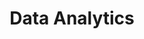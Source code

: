 ---
type: "service"
title: "Data Analytics"
meta_title: "Data Analytics | Conversion Collective"
description: "Understand customer value and optimize with data-driven insights."

hero:
  title: "Turn Data Into Growth"
  content: "Get clear insights into your customer lifetime value and build better marketing strategies with data-driven decision making."

section_1:
  title: "Data-Driven Marketing Decisions"
  content: "We help you understand your true customer value to optimize marketing spend and build better targeting strategies."
  image: "/images/services/analytics-hero.png"
  highlights:
    - "Customer LTV modeling"
    - "Revenue tracking"
    - "Audience insights"
  features:
    - "Custom LTV models"
    - "Revenue attribution"
    - "Audience building"
  button:
    enable: true
    label: "Get Started"
    link: "/contact"

section_2:
  badge: "OUR APPROACH"
  title: "Complete Customer Understanding"
  content: "From initial purchase to lifetime value, we help you track and predict customer behavior across your business."
  image_1: "/images/services/analytics-dashboard.png"
  image_2: "/images/services/analytics-process.png"
  features:
    - "Revenue tracking setup"
    - "Predictive modeling"
    - "Audience optimization"
    - "Platform integration"
  button:
    enable: true
    label: "Learn More"
    link: "/contact"

section_3:
  title: "Revenue Tracking"
  content: "Set up comprehensive revenue tracking across Shopify, custom platforms, and more."
  icon: "chart-bar"
  image: "/images/services/revenue-tracking.png"

section_4:
  title: "LTV Modeling"
  content: "Build predictive models to understand true customer value and optimize acquisition costs."
  icon: "users"
  image_1: "/images/services/ltv-model.png"
  image_2: "/images/services/analytics-dashboard.png"

section_5:
  title: "Audience Optimization"
  content: "Use customer insights to build better targeting and lookalike audiences across platforms."
  icon: "target"
  image: "/images/services/audience-opt.png"

review:
  title: "Client Success Stories"
  content: "See how data insights drove growth"
--- 
